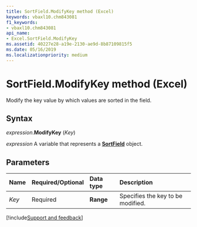 ```yaml
---
title: SortField.ModifyKey method (Excel)
keywords: vbaxl10.chm843081
f1_keywords:
- vbaxl10.chm843081
api_name:
- Excel.SortField.ModifyKey
ms.assetid: 40227e28-a19e-2130-ae9d-8b87109815f5
ms.date: 05/16/2019
ms.localizationpriority: medium
---
```



# SortField.ModifyKey method (Excel)

Modify the key value by which values are sorted in the field.


## Syntax

_expression_.**ModifyKey** (_Key_)

_expression_ A variable that represents a **[SortField](Excel.SortField.md)** object.


## Parameters

|Name|Required/Optional|Data type|Description|
|:-----|:-----|:-----|:-----|
| _Key_|Required| **Range**|Specifies the key to be modified.|




[!include[Support and feedback](~/includes/feedback-boilerplate.md)]